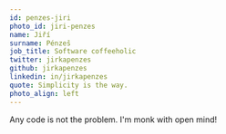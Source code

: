 ```yaml
---
id: penzes-jiri
photo_id: jiri-penzes
name: Jiří
surname: Pénzeš
job_title: Software coffeeholic
twitter: jirkapenzes
github: jirkapenzes
linkedin: in/jirkapenzes
quote: Simplicity is the way. 
photo_align: left
---
```


Any code is not the problem. I'm monk with open mind!
